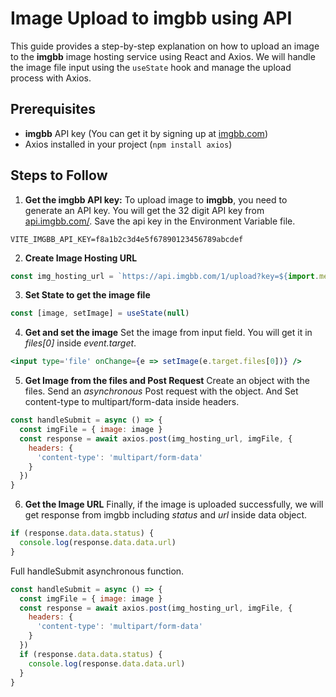 # Image Upload to imgbb using API
This guide provides a step-by-step explanation on how to upload an image to the **imgbb** image hosting service using React and Axios. We will handle the image file input using the `useState` hook and manage the upload process with Axios.

## Prerequisites
- **imgbb** API key (You can get it by signing up at [imgbb.com](https://imgbb.com))
- Axios installed in your project (`npm install axios`)

## Steps to Follow
1. **Get the imgbb API key:**
   To upload image to **imgbb**, you need to generate an API key. You will get the 32 digit API key from [api.imgbb.com/](https://api.imgbb.com/). Save the api key in the Environment Variable file.

```.env.local
VITE_IMGBB_API_KEY=f8a1b2c3d4e5f67890123456789abcdef
```

2. **Create Image Hosting URL**

```jsx
const img_hosting_url = `https://api.imgbb.com/1/upload?key=${import.meta.env.VITE_IMGBB_API_KEY}`
```

3. **Set State to get the image file**

```jsx
const [image, setImage] = useState(null)
```

4. **Get and set the image**
   Set the image from input field. You will get it in _files[0]_ inside _event.target_.

```jsx
<input type='file' onChange={e => setImage(e.target.files[0])} />
```

5. **Get Image from the files and Post Request**
   Create an object with the files. Send an _asynchronous_ Post request with the object. And Set content-type to multipart/form-data inside headers.

```jsx
const handleSubmit = async () => {
  const imgFile = { image: image }
  const response = await axios.post(img_hosting_url, imgFile, {
    headers: {
      'content-type': 'multipart/form-data'
    }
  })
}
```

6. **Get the Image URL**
   Finally, if the image is uploaded successfully, we will get response from imgbb including _status_ and _url_ inside data object.

```jsx
if (response.data.data.status) {
  console.log(response.data.data.url)
}
```

Full handleSubmit asynchronous function.

```jsx
const handleSubmit = async () => {
  const imgFile = { image: image }
  const response = await axios.post(img_hosting_url, imgFile, {
    headers: {
      'content-type': 'multipart/form-data'
    }
  })
  if (response.data.data.status) {
    console.log(response.data.data.url)
  }
}
```

